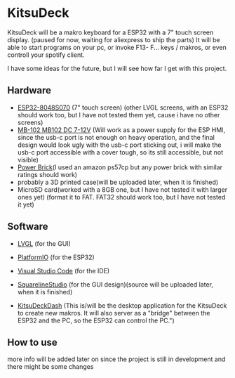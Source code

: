 
# KitsuDeck

KitsuDeck will be a makro keyboard for a ESP32 with a 7" touch screen display.
(paused for now, waiting for aliexpress to ship the parts)
It will be able to start programs on your pc, or invoke F13- F... keys / makros, or even
controll your spotify client.

I have some ideas for the future, but I will see how far I get with this project.

## Hardware

- [ESP32-8048S070](https://aliexpi.com/Xd6v) (7" touch screen) (other LVGL screens, with an ESP32 should work too, but I have not tested them yet, cause i have no other screens)
- [MB-102 MB102 DC 7-12V](https://aliexpi.com/YwtF) (Will work as a power supply for the ESP HMI, since the usb-c port is not enough on heavy operation, and the final design would look ugly with the usb-c port sticking out, i will make the usb-c port accessible with a cover tough, so its still accessible, but not visible)
- [Power Brick](https://www.amazon.de/Offizielles-Amazon-PowerFast-W-USB-Ladegerät-Fire-Tablets/dp/B01I0IGFMK)(I used an amazon ps57cp but any power brick with similar ratings should work)
- probably a 3D printed case(will be uploaded later, when it is finished)
- MicroSD card(worked with a 8GB one, but I have not tested it with larger ones yet) (format it to FAT. FAT32 should work too, but I have not tested it yet)

## Software

- [LVGL](https://lvgl.io/) (for the GUI)
- [PlatformIO](https://platformio.org/) (for the ESP32)
- [Visual Studio Code](https://code.visualstudio.com/) (for the IDE)
- [SquarelineStudio](https://squareline.io/) (for the GUI design)(source will be uploaded later, when it is finished)

- [KitsuDeckDash](https://github.com/KitsuneYokai/KitsuDeckDash) (This is/will be the desktop application for the KitsuDeck to create new makros. It will also server as a "bridge" between the ESP32 and the PC, so the ESP32 can control the PC.")

## How to use
more info will be added later on since the project is still in development and there might be some changes 
